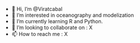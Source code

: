 - 👋 Hi, I’m @Viratcabal
- 👀 I’m interested in oceanography and modelization
- 🌱 I’m currently learning R and Python.
- 💞️ I’m looking to collaborate on : X
- 📫 How to reach me : X

<!--
**Viratcabal/Viratcabal** is a ✨ _special_ ✨ repository because its `README.md` (this file) appears on your GitHub profile.

Here are some ideas to get you started:

- 🔭 I’m currently working on ...
- 🌱 I’m currently learning ...
- 👯 I’m looking to collaborate on ...
- 🤔 I’m looking for help with ...
- 💬 Ask me about ...
- 📫 How to reach me: ...
- 😄 Pronouns: ...
- ⚡ Fun fact: ...
-->
